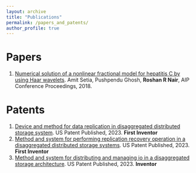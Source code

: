 ```yaml
---
layout: archive
title: "Publications"
permalink: /papers_and_patents/
author_profile: true
---
```


Papers
====
1. [Numerical solution of a nonlinear fractional model for hepatitis C by using Haar wavelets](https://pubs.aip.org/aip/acp/article-abstract/1975/1/030005/1020894/Numerical-solution-of-a-nonlinear-fractional-model). Amit Setia, Pushpendu Ghosh, **Roshan R Nair**, AIP Conference Proceedings, 2018.

Patents
====
1. [Device and method for data replication in disaggregated distributed storage system](https://patents.google.com/patent/US20230205445A1/en?oq=US20230205445A1). US Patent Published, 2023. **First Inventor**
2. [Method and system for performing replication recovery operation in a disaggregated distributed storage systems](https://patents.google.com/patent/US20230205634A1/en?oq=US20230205634A1). US Patent Published, 2023. **First Inventor**
3. [Method and system for distributing and managing io in a disaggregated storage architecture](https://patents.google.com/patent/US20230205424A1/en?oq=US20230205424A1). US Patent Published, 2023. **Inventor**
